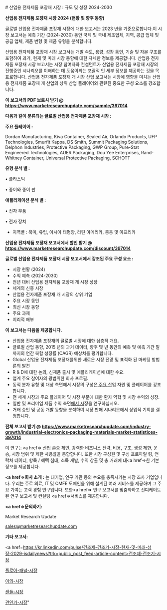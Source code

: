 \# 산업용 전자제품 포장재 시장 : 규모 및 성장 2024-2030

<strong>산업용 전자제품 포장재 시장 2024 (현황 및 향후 동향)</strong>

글로벌 산업용 전자제품 포장재 시장에 대한 보고서는 2023 년을 기준으로합니다.이 시장 보고서는 예측 기간 (2024-2030) 동안 국제 및 국내 제조업체, 지역, 공급 업체 및 공급 업체, 제품 변형 및 제품 유형을 분석합니다.

산업용 전자제품 포장재 시장 보고서는 개발 속도, 용량, 성장 동인, 기술 및 자본 구조를 포함하여 과거, 현재 및 미래 시장 동향에 대한 자세한 정보를 제공합니다. 산업용 전자제품 포장재 시장 보고서는 시장 참여자와 컨설턴트가 산업용 전자제품 포장재 시장의 진행중인 시나리오를 이해하는 데 도움이되는 포괄적 인 세부 정보를 제공하는 것을 목표로합니다. 산업용 전자제품 포장재 개 시장 산업 보고서는 시장에 영향을 미치는 산업용 전자제품 포장재 개 산업의 상위 산업 플레이어와 관련된 중요한 구성 요소를 강조합니다.



<strong>이 보고서의 PDF 브로셔 받기 @ <a href=https://www.marketresearchupdate.com/sample/397014>https://www.marketresearchupdate.com/sample/397014</a></strong>



<strong>다음과 같이 분류되는 글로벌 산업용 전자제품 포장재 시장 :</strong>



<strong>주요 플레이어 :</strong>

Dordan Manufacturing, Kiva Container, Sealed Air, Orlando Products, UFP Technologies, Smurfit Kappa, DS Smith, Summit Packaging Solutions, Delphon Industries, Protective Packaging, GWP Group, Pure-Stat Engineered Technologies, AUER Packaging, Dou Yee Enterprises, Rand-Whitney Container, Universal Protective Packaging, SCHOTT



<strong>유형 분석 별 :</strong>

• 플라스틱

• 종이와 종이 판



<strong>애플리케이션 분석 별 :</strong>

• 전자 부품

• 전자 장치

<ul>
  <li>지역별 : 북미, 유럽, 아시아 태평양, 라틴 아메리카, 중동 및 아프리카</li>
</ul>


<strong>산업용 전자제품 포장재 보고서에서 할인 받기 @ <a href=https://www.marketresearchupdate.com/discount/397014>https://www.marketresearchupdate.com/discount/397014</a></strong>



<strong>글로벌 산업용 전자제품 포장재 시장 보고서에서 강조된 주요 구성 요소 :</strong>
<ul>
  <li>시장 현황 (2024)</li>
  <li>수익 예측 (2024-2030)</li>
  <li>전년 대비 산업용 전자제품 포장재 개 시장 성장</li>
  <li>세계의 신흥 시장</li>
  <li>산업용 전자제품 포장재 개 시장의 상위 기업</li>
  <li>주요 시장 동인</li>
  <li>최신 시장 동향</li>
  <li>주요 과제</li>
  <li>지리적 해부</li>
</ul>


<strong>이 보고서는 다음을 제공합니다.</strong>
<ul>
  <li>산업용 전자제품 포장재의 글로벌 시장에 대한 심층적 개요.</li>
  <li>글로벌 산업 동향, 2015 년의 과거 데이터, 향후 몇 년 동안의 예측 및 예측 기간 말까지의 연간 복합 성장률 (CAGR) 예상치를 평가합니다.</li>
  <li>Global 산업용 전자제품 포장재를위한 새로운 시장 전망 및 표적화 된 마케팅 방법론의 발견</li>
  <li>R &amp; D에 대한 논의, 신제품 출시 및 애플리케이션에 대한 수요.</li>
  <li>업계 주요 참여자의 광범위한 회사 프로필.</li>
  <li>동적 분자 유형 및 대상 측면에서 시장의 구성은<a href=> 주요 산</a>업 자원 및 플레이어를 강조합니다.</li>
  <li>전 세계 시장과 주요 플레이어 및 시장 부문에 대한 환자 역학 및 시장 수익의 성장.</li>
  <li>일반 및 프리미엄 제품 수익 측면<a href=>에서 시</a>장을 연구하십시오.</li>
  <li>거래 승인 및 공동 개발 동향을 분석하여 시장 판매 시나리오에서 상업적 기회를 결정합니다.</li>
</ul>



<strong>전체 보고서 받기 @ <a href=https://www.marketresearchupdate.com/industry-growth/industrial-electronics-packaging-materials-market-statistices-397014>https://www.marketresearchupdate.com/industry-growth/industrial-electronics-packaging-materials-market-statistices-397014</a></strong>

이 연구는<a href=> 산업 존중</a> 체인, 강력한 비즈니스 전략, 비용, 구조, 생성 제한, 운송, 시장 범위 및 제한 사용률을 통합합니다. 또한 시장 구성원 및 구성 프로파일 링, 연락처 데이터, 항목 / 혜택 침대, 소득 개발, 수익 창출 및 총 거래에 대<a href=>한 기본 </a>정보를 제공합니다.



<strong><a href=>회사 소</a>개 :</strong>
는 대기업, 연구 기관 등의 수요를 충족시키는 시장 조사 기업입니다. 우리는 주로 의료, IT 및 CMFE 도메인을 위해 설계된 여러 서비스를 제공하며 그 주요 기여는 고객 경험 연구입니다. 또한<a href=> 연구 보</a>고서를 맞춤화하고 신디케이트 된 연구 보고서 및 컨설팅 <a href=>서비스</a>를 제공합니다.



<strong><a href=>문의하기:</a></strong>

Market Research Update

sales@marketresearchupdate.com



<strong>기타 보고서:</strong>

<a href=https://kr.linkedin.com/pulse/건조제-건조기-시장-현재-및-미래-성장-2029-isdailynews?trk=public_post_feed-article-content>건조제-건조기-시장</a>

<a href=https://www.linkedin.com/pulse/플로어-패널-시장-현재-및-미래-성장-2029-survey-savvy-insights-360-analysis/>플로어-패널-시장</a>

<a href=https://www.linkedin.com/pulse/이의-시장-현재-및-미래-성장-2029-analytics-avenue-adventures-24-ana-npn4f/>이의-시장</a>

<a href=https://www.linkedin.com/pulse/샌들-시장-세분화-연구-및-목표-고객2029년-market-matrix-musings-analysis-bj84f/>샌들-시장</a>

<a href=https://www.linkedin.com/pulse/견인기-시장-규모-및-성장-2023-trend-tracking-tips-360-analysis-7nw4c/>견인기-시장</a>"
